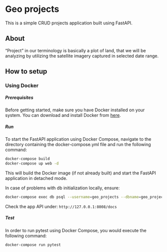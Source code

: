 # Geo projects

This is a simple CRUD projects application built using FastAPI.

## About

“Project” in our terminology is basically a plot of land, that we will be analyzing by utilizing the satellite imagery captured in selected date range.

## How to setup

### Using Docker

##### Prerequisites

Before getting started, make sure you have Docker installed on your system. You can download and install Docker from [here](https://www.docker.com/get-started).

##### Run

To start the FastAPI application using Docker Compose, navigate to the directory containing the docker-compose.yml file and run the following command:

```bash
docker-compose build
docker-compose up web -d
```

This will build the Docker image (if not already built) and start the FastAPI application in detached mode.

In case of problems with db initialization locally, ensure:

```bash
docker-compose exec db psql --username=geo_projects --dbname=geo_projects
```

Check the app API under: `http://127.0.0.1:8008/docs`
##### Test
In order to run pytest using Docker Compose, you would execute the following command:

```bash
docker-compose run pytest
```

